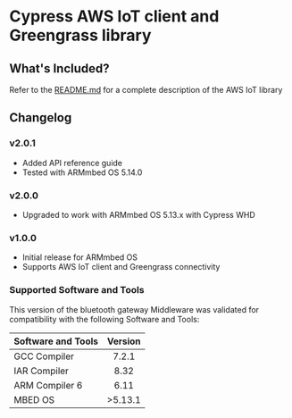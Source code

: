 # Cypress AWS IoT client and Greengrass library

## What's Included?
Refer to the [README.md](./README.md) for a complete description of the AWS IoT library

## Changelog
### v2.0.1
* Added API reference guide
* Tested with ARMmbed OS 5.14.0

### v2.0.0
* Upgraded to work with ARMmbed OS 5.13.x with Cypress WHD 

### v1.0.0
* Initial release for ARMmbed OS
* Supports AWS IoT client and Greengrass connectivity

### Supported Software and Tools
This version of the bluetooth gateway Middleware was validated for compatibility with the following Software and Tools:

| Software and Tools                                      | Version |
| :---                                                    | :----:  |
| GCC Compiler                                            | 7.2.1   |
| IAR Compiler                                            | 8.32    |
| ARM Compiler 6                                          | 6.11    |
| MBED OS                                                 | >5.13.1 |

